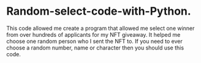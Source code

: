 # Random-select-code-with-Python.
This code allowed me create a program that allowed me select one winner from over hundreds of applicants for my NFT giveaway. It helped me choose one random person who I sent the NFT to. If you need to ever choose a random number, name or character then you should use this code.
